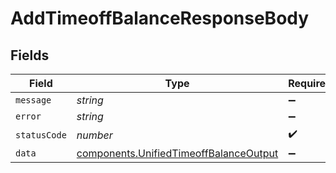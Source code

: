 # AddTimeoffBalanceResponseBody


## Fields

| Field                                                                                            | Type                                                                                             | Required                                                                                         | Description                                                                                      |
| ------------------------------------------------------------------------------------------------ | ------------------------------------------------------------------------------------------------ | ------------------------------------------------------------------------------------------------ | ------------------------------------------------------------------------------------------------ |
| `message`                                                                                        | *string*                                                                                         | :heavy_minus_sign:                                                                               | N/A                                                                                              |
| `error`                                                                                          | *string*                                                                                         | :heavy_minus_sign:                                                                               | N/A                                                                                              |
| `statusCode`                                                                                     | *number*                                                                                         | :heavy_check_mark:                                                                               | N/A                                                                                              |
| `data`                                                                                           | [components.UnifiedTimeoffBalanceOutput](../../models/components/unifiedtimeoffbalanceoutput.md) | :heavy_minus_sign:                                                                               | N/A                                                                                              |